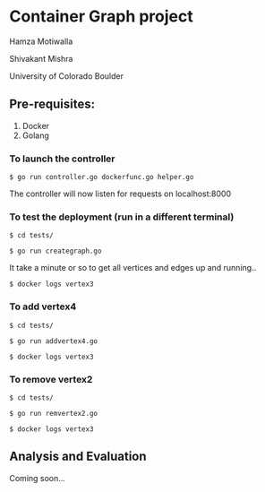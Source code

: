 # Container Graph project
Hamza Motiwalla

Shivakant Mishra

University of Colorado Boulder


## Pre-requisites:
1. Docker
2. Golang


### To launch the controller
`$ go run controller.go dockerfunc.go helper.go`

The controller will now listen for requests on localhost:8000


### To test the deployment (run in a different terminal)
`$ cd tests/`

`$ go run creategraph.go`

It take a minute or so to get all vertices and edges up and running..

`$ docker logs vertex3`

### To add vertex4
`$ cd tests/`

`$ go run addvertex4.go`

`$ docker logs vertex3`

### To remove vertex2
`$ cd tests/`

`$ go run remvertex2.go`

`$ docker logs vertex3`


## Analysis and Evaluation 
Coming soon...

